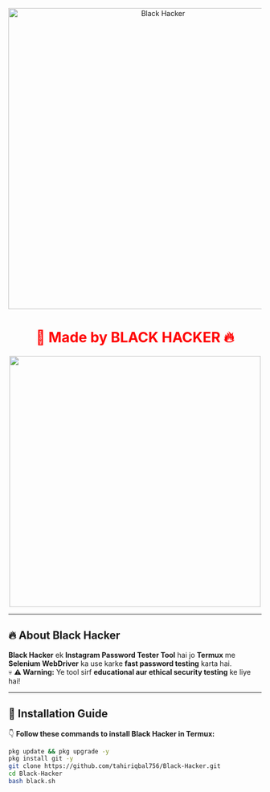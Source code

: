<p align="center">
  <img src="https://raw.githubusercontent.com/tahiriqbal756/Black-Hacker/main/banner.png" alt="Black Hacker" width="600"/>
</p>

<h1 align="center">
  <span style="color: red;">🖤 Made by BLACK HACKER 🔥</span>
</h1>

<p align="center">
  <img src="https://raw.githubusercontent.com/tahiriqbal756/Black-Hacker/main/animation.gif" width="500"/>
</p>

---

## 🔥 **About Black Hacker**
**Black Hacker** ek **Instagram Password Tester Tool** hai jo **Termux** me **Selenium WebDriver** ka use karke **fast password testing** karta hai.  
💀 **⚠ Warning:** Ye tool sirf **educational aur ethical security testing** ke liye hai!  

---

## 🚀 **Installation Guide**
👇 **Follow these commands to install Black Hacker in Termux:**

```bash
pkg update && pkg upgrade -y
pkg install git -y
git clone https://github.com/tahiriqbal756/Black-Hacker.git
cd Black-Hacker
bash black.sh
